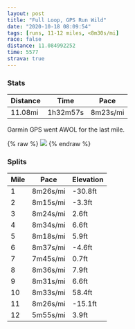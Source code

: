 ```yaml
---
layout: post
title: "Full Loop, GPS Run Wild"
date: "2020-10-18 08:09:54"
tags: [runs, 11-12 miles, <8m30s/mi]
race: false
distance: 11.084992252
time: 5577
strava: true
---
```


### Stats

| Distance | Time | Pace |
|----------|------|------|
|11.08mi|1h32m57s|8m23s/mi|

Garmin GPS went AWOL for the last mile.

{% raw %}
<img src='https://maps.googleapis.com/maps/api/staticmap?maptype=roadmap&path=enc:cjwwFxzsbMHMG^DPx@ZjA`Aq@nCSbAiAfB@`@t@Td@^D\YnAj@?r@T^r@Cp@WnAc@dAwAfG[h@Gl@KHE`@tH`Fn@v@zDzBbATlAlArLjDfGBtBa@fAPdB{@Xm@ZW^?rBX~CJ`ATjAC|Bh@xBItAf@Xh@~BEn@YxBBjDzBlCNT\t@Jz@AjBhAhDhAte@hBfAClKr@~CGpBs@~AXzAKlDtAnAVbHd@~P~B~CThAf@bAZtDTt@IAIjB`@nFf@Uh@@dBY~@?hA`@zAq@~F?t@TRxATr@^lAHvAGt@Pt@[bB^x@`@NWpEJLSh@Tl@Kh@YrBMDKVRBOVHlAGZVBhB\x@h@v@^xA`@b@h@Hj@Wz@i@nCR^OtARRPj@EdDd@NAX_@\JPKPk@KGM]DCt@JxAKzBx@Zt@ThAr@P|AMlCy@v@aAFq@Yy@e@Y?Q\u@XiBE_B\gCq@iB@e@Z[b@NLRz@s@rDu@hAgAlBk@LITw@zBuCCa@mAmD}@sAJi@]eBAiC_@eBH{B_CyEmGyKaA}BeAoByAyBq@cBQ?eDcKc@i@kA{Bc@e@[gA}AkCOg@?gA[m@?GPEi@_@Gi@i@e@K]o@kCA]k@{BJs@A}@W{AcAuEUoDAg@p@_ACq@[uCBg@`@KYwAQYy@cEc@uAe@c@CMFGaAoB]wA@{@VyBj@OTc@WcBw@cCS[Hq@t@eAHo@GcH]{DSeJDeBj@]B[UoKWu@iBqCcAcAyAeAwAe@_A`@m@k@[y@eC}@u@c@MUeDq@_GmByRwEyOiCwP}Be@L_Ap@uDyAgASQQoBLsGcAyALiBz@}@z@mCzDqCzBaAHeBd@g@Gq@b@qAEwAVgChAcB^oAAw@\qAOkC}@eDI_BYsAgAcBs@[i@cCgBaC}@uDOyA_@iIDHZG\c@JWbAU\BRDACSMOqBwA_@?o@bAi@~BK`B_@dABx@SXEhBSbBBhA]bCGNs@VLBWPFr@M\?~@[nAk@lAA\_@Te@r@UI`@CFNg@l@Ep@eAdEq@nAy@`@?jCG~@JlAUZCVoDJXvAJpAELa@DKLq@`ESXJ|@C^Wj@Gp@SJCXMJcDYCX[L_Ak@@b@{@`BHpAm@?eh@~M_BwCyB_D_@\l@jEh@rCR~APbEVjA&key=AIzaSyC1MId7bFpkLXNAaYhBSTb8jLyiSqzbDtM&size=800x800&markers=color:yellow|label:S|40.75698,-73.99869&markers=color:green|label:F|40.75819000000004,-73.99192000000006'>
{% endraw %}

### Splits

| Mile | Pace | Elevation |
|------|------|-----------|
|1|8m26s/mi|-30.8ft|
|2|8m15s/mi|-3.3ft|
|3|8m24s/mi|2.6ft|
|4|8m34s/mi|6.6ft|
|5|8m18s/mi|5.9ft|
|6|8m37s/mi|-4.6ft|
|7|7m45s/mi|0.7ft|
|8|8m36s/mi|7.9ft|
|9|8m31s/mi|6.6ft|
|10|8m33s/mi|58.4ft|
|11|8m26s/mi|-15.1ft|
|12|5m55s/mi|3.9ft|
